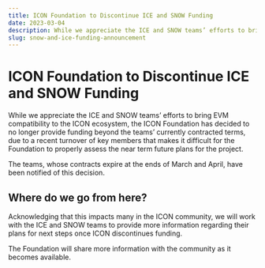 ```yaml
---
title: ICON Foundation to Discontinue ICE and SNOW Funding
date: 2023-03-04
description: While we appreciate the ICE and SNOW teams’ efforts to bring EVM compatibility to the ICON ecosystem, the ICON Foundation has decided to no longer provide funding beyond the teams’ currently contracted terms, due to a recent turnover of key members that makes it difficult for the Foundation to properly assess the near term future plans for the project.
slug: snow-and-ice-funding-announcement
---
```


# ICON Foundation to Discontinue ICE and SNOW Funding 

While we appreciate the ICE and SNOW teams’ efforts to bring EVM compatibility to the ICON ecosystem, the ICON Foundation has decided to no longer provide funding beyond the teams’ currently contracted terms, due to a recent turnover of key members that makes it difficult for the Foundation to properly assess the near term future plans for the project.

The teams, whose contracts expire at the ends of March and April, have been notified of this decision. 

## Where do we go from here? 

Acknowledging that this impacts many in the ICON community, we will work with the ICE and SNOW teams to provide more information regarding their plans for next steps once ICON discontinues funding. 

The Foundation will share more information with the community as it becomes available. 
